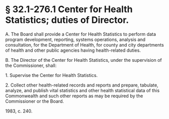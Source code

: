 # § 32.1-276.1 Center for Health Statistics; duties of Director.

<p>A. The Board shall provide a Center for Health Statistics to perform data program development, reporting, systems operations, analysis and consultation, for the Department of Health, for county and city departments of health and other public agencies having health-related duties.</p><p>B. The Director of the Center for Health Statistics, under the supervision of the Commissioner, shall:</p><p>1. Supervise the Center for Health Statistics.</p><p>2. Collect other health-related records and reports and prepare, tabulate, analyze, and publish vital statistics and other health statistical data of this Commonwealth and such other reports as may be required by the Commissioner or the Board.</p><p>1983, c. 240.</p>